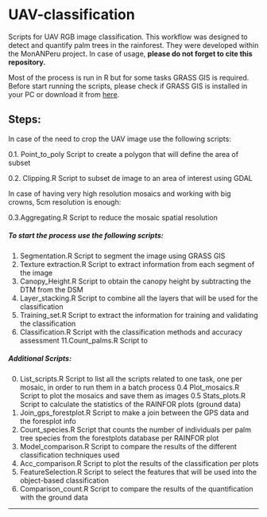 UAV-classification
==================

Scripts for UAV RGB image classification. This workflow was designed to detect and quantify palm trees in the rainforest. They were developed within the MonANPeru project. In case of usage, **please do not forget to cite this repository.** 

Most of the process is run in R but for some tasks GRASS GIS is required. Before start running the scripts, please check if GRASS GIS is installed in your PC or download it from [here](https://grass.osgeo.org/download/software/ms-windows/).

Steps:
------

In case of the need to crop the UAV image use the following scripts:

0.1. Point_to_poly Script to create a polygon that will define the area of subset

0.2. Clipping.R Script to subset de image to an area of interest using GDAL



In case of having very high resolution mosaics and working with big crowns, 5cm resolution is enough: 

0.3.Aggregating.R Script to reduce the mosaic spatial resolution 



##### To start the process use the following scripts:

1. Segmentation.R Script to segment the image using GRASS GIS
2. Texture extraction.R Script to extract information from each segment of the image
3. Canopy_Height.R Script to obtain the canopy height by subtracting the DTM from the DSM
4. Layer_stacking.R Script to combine all the layers that will be used for the classification
7. Training_set.R Script to extract the information for training and validating the classification
8. Classification.R Script with the classification methods and accuracy assessment
11.Count_palms.R Script to 



##### Additional Scripts:

0. List_scripts.R Script to list all the scripts related to one task, one per mosaic, in order to run them in a batch process
0.4 Plot_mosaics.R Script to plot the mosaics and save them as images
0.5 Stats_plots.R Script to calculate the statistics of the RAINFOR plots (ground data)
5. Join_gps_forestplot.R Script to make a join between the GPS data and the foresplot info
6. Count_species.R Script that counts the number of individuals per palm tree species from the forestplots database per RAINFOR plot
9. Model_comparison.R Script to compare the results of the different classification techniques used
9. Acc_comparison.R Script to plot the results of the classification per plots
10. FeatureSelection.R Script to select the features that will be used into the object-based classification
12. Comparison_count.R Script to compare the results of the quantification with the ground data

** **
